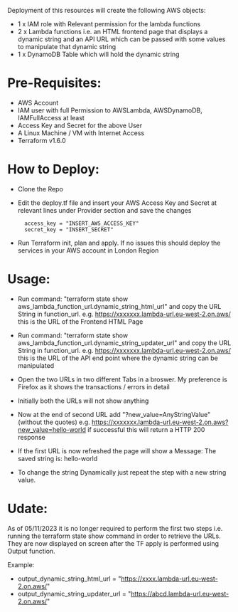  Deployment of this resources will create the following AWS objects:

- 1 x IAM role with Relevant permission for the lambda functions
- 2 x Lambda functions i.e. an HTML frontend page that displays a dynamic string and an API URL which can be passed with some values to manipulate that dynamic string
- 1 x DynamoDB Table which will hold the dynamic string  

# Pre-Requisites: 

- AWS Account
- IAM user with full Permission to AWSLambda, AWSDynamoDB, IAMFullAccess at least
- Access Key and Secret for the above User 
- A Linux Machine / VM with Internet Access
- Terraform v1.6.0


# How to Deploy: 

- Clone the Repo 
- Edit the deploy.tf file and insert your AWS Access Key and Secret at relevant lines under Provider section and save the changes

	    access_key = "INSERT_AWS_ACCESS_KEY"
	    secret_key = "INSERT_SECRET"


- Run Terraform init, plan and apply. If no issues this should deploy the services in your AWS account in London Region


# Usage:

- Run command: 
	"terraform state show aws_lambda_function_url.dynamic_string_html_url" 
  and copy the URL String in function_url. e.g. https://xxxxxxx.lambda-url.eu-west-2.on.aws/ this is the URL of the Frontend HTML Page

- Run command: 
	"terraform state show aws_lambda_function_url.dynamic_string_updater_url" 
  and copy the URL String in function_url. e.g. https://xxxxxxx.lambda-url.eu-west-2.on.aws/ this is the URL of the API end point where the dynamic string can be manipulated

- Open the two URLs in two different Tabs in a broswer. My preference is Firefox as it shows the transactions / errors in detail 

- Initially both the URLs will not show anything

- Now at the end of second URL add "?new_value=AnyStringValue" (without the quotes) e.g. https://xxxxxxx.lambda-url.eu-west-2.on.aws?new_value=hello-world if successful this will return a HTTP 200 response

- If the first URL is now refreshed the page will show a Message: The saved string is: hello-world

- To change the string Dynamically just repeat the step with a new string value.

# Udate:

As of 05/11/2023 it is no longer required to perform the first two steps i.e. running the terraform state show command in order to retrieve the URLs. They are now displayed on screen after the TF apply is performed using Output function.

Example: 

- output_dynamic_string_html_url    = "https://xxxx.lambda-url.eu-west-2.on.aws/"
- output_dynamic_string_updater_url = "https://abcd.lambda-url.eu-west-2.on.aws/"
